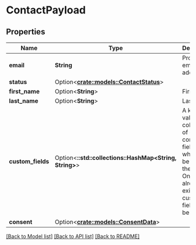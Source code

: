 # ContactPayload

## Properties

Name | Type | Description | Notes
------------ | ------------- | ------------- | -------------
**email** | **String** | Proper email address. | 
**status** | Option<[**crate::models::ContactStatus**](ContactStatus.md)> |  | [optional]
**first_name** | Option<**String**> | First name. | [optional]
**last_name** | Option<**String**> | Last name. | [optional]
**custom_fields** | Option<**::std::collections::HashMap<String, String>**> | A key-value collection of custom contact fields which can be used in the system. Only already existing custom fields will be saved. | [optional]
**consent** | Option<[**crate::models::ConsentData**](ConsentData.md)> |  | [optional]

[[Back to Model list]](../README.md#documentation-for-models) [[Back to API list]](../README.md#documentation-for-api-endpoints) [[Back to README]](../README.md)


